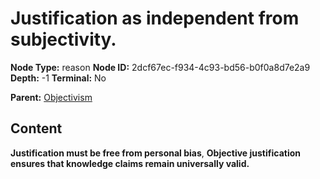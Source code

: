 # Justification as independent from subjectivity.

**Node Type:** reason
**Node ID:** 2dcf67ec-f934-4c93-bd56-b0f0a8d7e2a9
**Depth:** -1
**Terminal:** No

**Parent:** [Objectivism](objectivism.md)

## Content

**Justification must be free from personal bias**, **Objective justification ensures that knowledge claims remain universally valid.**
